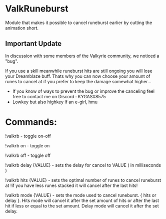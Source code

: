 # ValkRuneburst

Module that makes it possible to cancel runeburst earlier by cutting the animation short.

## Important Update

In discussion with some members of the Valkyrie community, we noticed a "bug".

If you use a skill meanwhile runeburst hits are still ongoing you will lose your Dreamblaze buff. Thats why you can now choose your amount of runes to cancel at if you prefer to keep the damage somewhat higher...

- If you know of ways to prevent the bug or improve the canceling feel free to contact me on Discord : KYGAS#8575
- Lowkey but also highkey lf an e-girl, hmu 

# Commands:

!valkrb - toggle on-off

!valkrb on - toggle on

!valkrb off - toggle off

!valkrb delay {VALUE} - sets the delay for cancel to VALUE ( in milliseconds )

!valkrb hits {VALUE} - sets the optimal number of runes to cancel runeburst at !if you have less runes stacked it will cancel after the last hits!

!valkrb mode {VALUE} - sets the mode used to cancel runeburst. { hits or delay }. Hits mode will cancel it after the set amount of hits or after the last hit if less or equal to the set amount. Delay mode will cancel it after the set delay.
